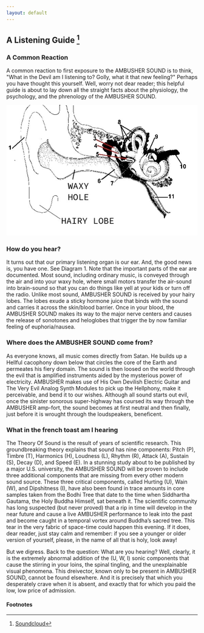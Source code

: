```yaml
---
layout: default
---
```


## A Listening Guide [^1]


### A Common Reaction

A common reaction to first exposure to the AMBUSHER SOUND is to think, "What in the Devil am I listening to? Golly, what it that new feeling?" Perhaps you have thought this yourself. Well, worry not dear reader; this helpful guide is about to lay down all the straight facts about the physiology, the psychology, and the phrenology of the AMBUSHER SOUND.

<img src="images/ear.jpg" alt="ear">

### How do you hear?

It turns out that our primary listening organ is our ear. And, the good news is, you have one. See Diagram 1. Note that the important parts of the ear are documented. Most sound, including ordinary music, is conveyed through the air and into your waxy hole, where small motors transfer the air-sound into brain-sound so that you can do things like yell at your kids or turn off the radio. Unlike most sound, AMBUSHER SOUND is received by your hairy lobes. The lobes exude a sticky hormone juice that binds with the sound and carries it across the skin/blood barrier. Once in your blood, the AMBUSHER SOUND makes its way to the major nerve centers and causes the release of sonotones and heloglobes that trigger the by now familiar feeling of euphoria/nausea.

### Where does the AMBUSHER SOUND come from?

As everyone knows, all music comes directly from Satan. He builds up a Hellful cacophony down below that circles the core of the Earth and permeates his fiery domain. The sound is then loosed on the world through the evil that is amplified instruments aided by the mysterious power of electricity. AMBUSHER makes use of His Own Devilish Electric Guitar and The Very Evil Analog Synth Modules to pick up the Hellphony, make it perceivable, and bend it to our wishes. Although all sound starts out evil, once the sinister sonorous super-highway has coursed its way through the AMBUSHER amp-fort, the sound becomes at first neutral and then finally, just before it is wrought through the loudspeakers, beneficent.



### What in the french toast am I hearing

The Theory Of Sound is the result of years of scientific research. This groundbreaking theory explains that sound has nine components: Pitch (P), Timbre (T), Harmonics (H), Loudness (L), Rhythm (R), Attack (A), Sustain (S), Decay (D), and Speed (E). In a stunning study about to be published by a major U.S. university, the AMBUSHER SOUND will be proven to include three additional components that are missing from every other modern sound source. These three critical components, called Hurting (U), Wain (W), and Dipshitness (I), have also been found in trace amounts in core samples taken from the Bodhi Tree that date to the time when Siddhartha Gautama, the Holy Buddha Himself, sat beneath it. The scientific community has long suspected (but never proved) that a rip in time will develop in the near future and cause a live AMBUSHER performance to leak into the past and become caught in a temporal vortex around Buddha’s sacred tree. This tear in the very fabric of space-time could happen this evening. If it does, dear reader, just stay calm and remember: if you see a younger or older version of yourself, please, in the name of all that is holy, look away! 

But we digress. Back to the question: What are you hearing? Well, clearly, it is the extremely abnormal addition of the (U, W, I) sonic components that cause the stirring in your loins, the spinal tingling, and the unexplainable visual phenomena. This dreivector, known only to be present in AMBUSHER SOUND, cannot be found elsewhere. And it is precisely that which you desperately crave when it is absent, and exactly that for which you paid the low, low price of admission.



#### Footnotes

[^1]: [Soundcloud](https://soundcloud.com/ambushersound)
